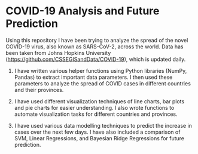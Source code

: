 # COVID-19 Analysis and Future Prediction

Using this repository I have been trying to analyze the spread of the novel COVID-19 virus, also known as SARS-CoV-2, across the world.
Data has been taken from Johns Hopkins University (https://github.com/CSSEGISandData/COVID-19), which is updated daily.

1. I have written various helper functions using Python libraries (NumPy, Pandas) to extract important data parameters. I then used these parameters to analyze the spread of COVID cases in different countries and their provinces. 

2. I have used different visualization techniques of line charts, bar plots and pie charts for easier understanding. I also wrote functions to automate visualization tasks for different countries and provinces.

3. I have used various data modelling techniques to predict the increase in cases over the next few days. I have also included a comparison of SVM, Linear Regressions, and Bayesian Ridge Regressions for future prediction.

